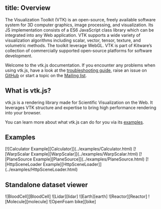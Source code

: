 title: Overview
---

The Visualization Toolkit (VTK) is an open-source, freely available software system for 3D computer graphics, image processing, and visualization. Its JS implementation consists of a ES6 JavaScript class library which can be integrated into any Web application. VTK supports a wide variety of visualization algorithms including scalar, vector, tensor, texture, and volumetric methods. The toolkit leverage WebGL. VTK is part of Kitware’s collection of commercially supported open-source platforms for software development.

Welcome to the vtk.js documentation. If you encounter any problems when using vtk.js, have a look at the  [troubleshooting guide](troubleshooting.html), raise an issue on [GitHub](https://github.com/kitware/vtk-js/issues) or start a topic on the [Mailing list](http://www.vtk.org/mailman/listinfo/vtk).

## What is vtk.js?

vtk.js is a rendering library made for Scientific Visualization on the Web. It leverages VTK structure and expertise to bring high performance rendering into your browser.

You can learn more about what vtk.js can do for you via its [examples](../examples/).

## Examples

<style>
  .gallery img {
    width: 50%;
    display: inline-block;
    padding: 2px;
  }
  .gallery br {
    display: none;
  }
</style>

<div class="gallery">
[![Calculator Example][Calculator]](../examples/Calculator.html)
[![WarpScalar Example][WarpScalar]](../examples/WarpScalar.html)
[![PlaneSource Example][PlaneSource]](../examples/PlaneSource.html)
[![HttpSceneLoader Example][HttpSceneLoader]](../examples/HttpSceneLoader.html)
</div>

## Standalone dataset viewer

<div class="gallery">
![BloodCell][BloodCell]
![Lidar][lidar]
![Earth][earth]
![Reactor][Reactor]
![Molecule][molecule]
![OpenFoam bike][bike]
</div>

[Calculator]: ./gallery/Calculator.jpg
[WarpScalar]: ./gallery/WarpScalar.jpg
[PlaneSource]: ./gallery/PlaneSource.jpg
[HttpSceneLoader]: ./gallery/HttpSceneLoader.jpg
[bike]: ./gallery/bike.jpg
[BloodCell]: ./gallery/BloodCell.jpg
[lidar]: ./gallery/lidar.jpg
[Reactor]: ./gallery/Reactor.jpg
[molecule]: ./gallery/molecule.jpg
[earth]: ./gallery/earth.jpg

